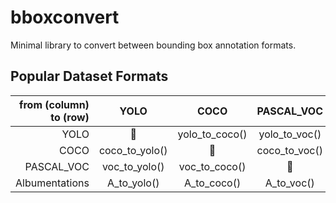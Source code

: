 # bboxconvert
Minimal library to convert between bounding box annotation formats.

## Popular Dataset Formats

| from (column) to (row) 	| YOLO           	| COCO           	| PASCAL_VOC    	| Albumentations 	|
|------------------------:|:---------------:|:---------------:|:--------------: |:---------------:|
| YOLO                  	| 🌹              	| yolo_to_coco() 	| yolo_to_voc() 	| yolo_to_A      	|
| COCO                   	| coco_to_yolo() 	| 🌹              	| coco_to_voc() 	| coco_to_A      	|
| PASCAL_VOC            	| voc_to_yolo()  	| voc_to_coco()  	| 🌹             	| voc_to_A()     	|
| Albumentations         	| A_to_yolo()    	| A_to_coco()    	| A_to_voc()    	| 🌹              	|
